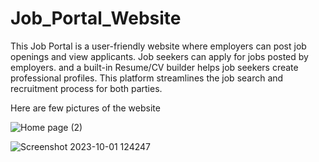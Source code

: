 # Job_Portal_Website

This Job Portal is a user-friendly website where employers can post job openings and view applicants. Job seekers can apply for jobs posted by employers. and a built-in Resume/CV builder helps job seekers create professional profiles. This platform streamlines the job search and recruitment process for both parties.

Here are few pictures of the website 

![Home page (2)](https://github.com/Yashasvigm14/Job_Portal_Website/assets/132649643/a83ba8c2-37e5-4946-ae9f-e17e3f146861)


![Screenshot 2023-10-01 124247](https://github.com/Yashasvigm14/Job_Portal_Website/assets/132649643/3edd87c5-cfc8-49c6-ad2f-fe8a89dd1a49)
